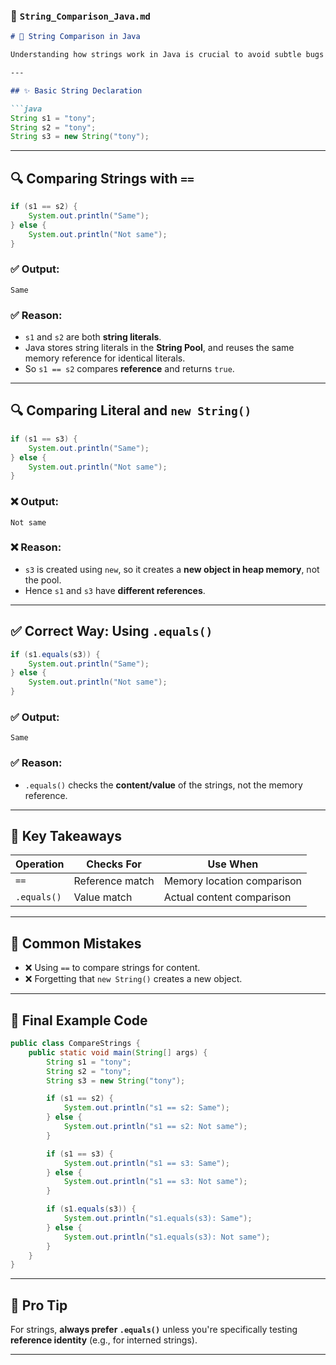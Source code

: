 ### 📄 `String_Comparison_Java.md`

````md
# 🔁 String Comparison in Java

Understanding how strings work in Java is crucial to avoid subtle bugs during comparison. This guide summarizes the difference between `==` and `.equals()` with examples.

---

## ✨ Basic String Declaration

```java
String s1 = "tony";
String s2 = "tony";
String s3 = new String("tony");
````

---

## 🔍 Comparing Strings with `==`

```java
if (s1 == s2) {
    System.out.println("Same");
} else {
    System.out.println("Not same");
}
```

### ✅ Output:

```
Same
```

### ✅ Reason:

* `s1` and `s2` are both **string literals**.
* Java stores string literals in the **String Pool**, and reuses the same memory reference for identical literals.
* So `s1 == s2` compares **reference** and returns `true`.

---

## 🔍 Comparing Literal and `new String()`

```java
if (s1 == s3) {
    System.out.println("Same");
} else {
    System.out.println("Not same");
}
```

### ❌ Output:

```
Not same
```

### ❌ Reason:

* `s3` is created using `new`, so it creates a **new object in heap memory**, not the pool.
* Hence `s1` and `s3` have **different references**.

---

## ✅ Correct Way: Using `.equals()`

```java
if (s1.equals(s3)) {
    System.out.println("Same");
} else {
    System.out.println("Not same");
}
```

### ✅ Output:

```
Same
```

### ✅ Reason:

* `.equals()` checks the **content/value** of the strings, not the memory reference.

---

## 🧠 Key Takeaways

| Operation   | Checks For      | Use When                   |
| ----------- | --------------- | -------------------------- |
| `==`        | Reference match | Memory location comparison |
| `.equals()` | Value match     | Actual content comparison  |

---

## 🚫 Common Mistakes

* ❌ Using `==` to compare strings for content.
* ❌ Forgetting that `new String()` creates a new object.

---

## 🧪 Final Example Code

```java
public class CompareStrings {
    public static void main(String[] args) {
        String s1 = "tony";
        String s2 = "tony";
        String s3 = new String("tony");

        if (s1 == s2) {
            System.out.println("s1 == s2: Same");
        } else {
            System.out.println("s1 == s2: Not same");
        }

        if (s1 == s3) {
            System.out.println("s1 == s3: Same");
        } else {
            System.out.println("s1 == s3: Not same");
        }

        if (s1.equals(s3)) {
            System.out.println("s1.equals(s3): Same");
        } else {
            System.out.println("s1.equals(s3): Not same");
        }
    }
}
```

---

## 📌 Pro Tip

For strings, **always prefer `.equals()`** unless you're specifically testing **reference identity** (e.g., for interned strings).

---


